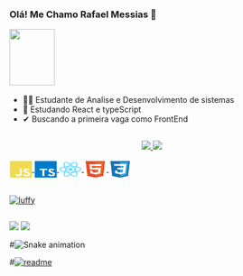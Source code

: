 ### Olá! Me Chamo Rafael Messias 👋

<img height="100" width="80" src="https://scontent.fplu41-1.fna.fbcdn.net/v/t1.6435-9/58419751_2050822041710808_75417800356659200_n.jpg?_nc_cat=105&ccb=1-7&_nc_sid=5f2048&_nc_eui2=AeHYOELENeV2tEBp4fEEBvCegY9HR5M0sb6Bj0dHkzSxvtNAaZJdctDiofLgpRMdUG1cl3vLWBz68AlMT49DRLuE&_nc_ohc=9zZv0QqCQLUQ7kNvgGidAfU&_nc_ht=scontent.fplu41-1.fna&cb_e2o_trans=q&oh=00_AfBTYjtmGL4DIfsq0dszsAHHQuiOsd6X7gcbWkPFbzt-sw&oe=66548741">

- 👨‍💻 Estudante de Analise e Desenvolvimento de sistemas
- 💎 Estudando React e typeScript
- ✔ Buscando a primeira vaga como FrontEnd
  

##

<div align="center">
  <a href="https://github.com/RafaelMessiasM">
  <img height="180em" src="https://github-readme-stats.vercel.app/api?username=RafaelMessiasM&show_icons=true&theme=dracula&include_all_commits=true&count_private=true"/>
  <img height="180em" src="https://github-readme-stats.vercel.app/api/top-langs/?username=RafaelMessiasM&layout=compact&langs_count=7&theme=dracula"/>
</div>
      
<div style="display: inline_block"><br>
  <img align="center" alt="Rafa-Js" height="30" width="40" src="https://raw.githubusercontent.com/devicons/devicon/master/icons/javascript/javascript-plain.svg">
  <img align="center" alt="Rafa-Ts" height="30" width="40" src="https://raw.githubusercontent.com/devicons/devicon/master/icons/typescript/typescript-plain.svg">
  <img align="center" alt="Rafa-React" height="30" width="40" src="https://raw.githubusercontent.com/devicons/devicon/master/icons/react/react-original.svg">
  <img align="center" alt="Rafa-HTML" height="30" width="40" src="https://raw.githubusercontent.com/devicons/devicon/master/icons/html5/html5-original.svg">
  <img align="center" alt="Rafa-CSS" height="30" width="40" src="https://raw.githubusercontent.com/devicons/devicon/master/icons/css3/css3-original.svg">
</div>

##

##

<P>
 <img align="center" alt="luffy" height="90" width="120" src="https://media.tenor.com/v6eujWktbsUAAAAi/luffy.gif">
</P>

##

 <a href="https://www.instagram.com/rafae_lmessias23/" target="_blank"><img src="https://img.shields.io/badge/-Instagram-%23E4405F?style=for-the-badge&logo=instagram&logoColor=white" target="_blank"></a>
  <a href="https://www.linkedin.com/in/rafael-messias-4963b4196/" target="_blank"><img src="https://img.shields.io/badge/-LinkedIn-%230077B5?style=for-the-badge&logo=linkedin&logoColor=white" target="_blank"></a>

  #![Snake animation](https://github.com/RafaelMessiasM/RafaelMessiasM/blob/output/github-contribution-grid-snake.svg)

  #[![readme](https://github-readme-stats.vercel.app/api/pin/?username=RafaelMessiasM&repo=RafaelMessiasM&theme=react)](https://github.com/RafaelMessiasM/RafaelMessiasM)

   
